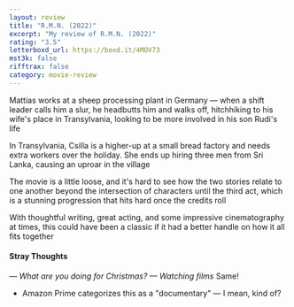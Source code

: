 ```yaml
---
layout: review
title: "R.M.N. (2022)"
excerpt: "My review of R.M.N. (2022)"
rating: "3.5"
letterboxd_url: https://boxd.it/4MOV73
mst3k: false
rifftrax: false
category: movie-review
---
```


Mattias works at a sheep processing plant in Germany — when a shift leader calls him a slur, he headbutts him and walks off, hitchhiking to his wife's place in Transylvania, looking to be more involved in his son Rudi's life

In Transylvania, Csilla is a higher-up at a small bread factory and needs extra workers over the holiday. She ends up hiring three men from Sri Lanka, causing an uproar in the village

The movie is a little loose, and it's hard to see how the two stories relate to one another beyond the intersection of characters until the third act, which is a stunning progression that hits hard once the credits roll

With thoughtful writing, great acting, and some impressive cinematography at times, this could have been a classic if it had a better handle on how it all fits together

#### Stray Thoughts

<i>— What are you doing for Christmas?
— Watching films</i>
Same!

- Amazon Prime categorizes this as a "documentary" — I mean, kind of?
